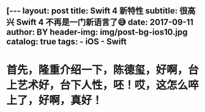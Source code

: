 [---
layout:     post
title:      Swift 4 新特性
subtitle:   很高兴 Swift 4 不再是一门新语言了😅
date:       2017-09-11
author:     BY
header-img: img/post-bg-ios10.jpg
catalog: true
tags:
    - iOS
    - Swift
---
[comment]: <> (This is a comment, it will not be included)

# 首先，隆重介绍一下，陈德玺，好啊，台上艺术好，台下人性，呸！哎，这怎么啐上了，好啊，真好！
